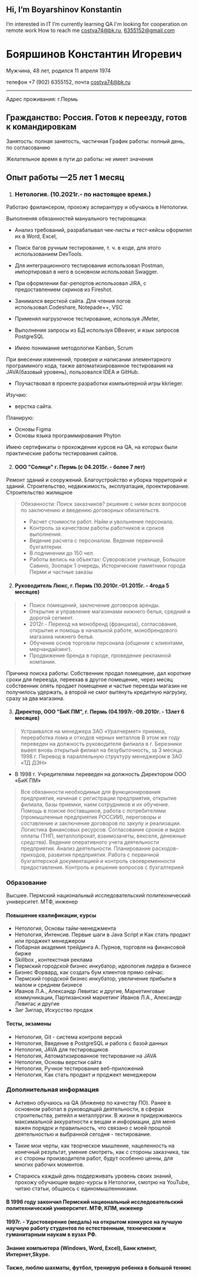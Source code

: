 ## Hi, I’m Boyarshinov Konstantin
I’m interested in IT
I’m currently learning QA
I'm looking for cooperation on remote work
How to reach me costya74@bk.ru, 6355152@gmail.com


# Бояршинов Константин Игоревич
Мужчина, 48 лет, родился 11 апреля 1974

телефон +7 (902) 6355152, 
почта costya74@bk.ru 

---
Адрес проживания: г.Пермь

Гражданство: Россия.
Готов к переезду, готов к командировкам
---

Занятость: полная занятость, частичная
График работы: полный день, по согласованию

Желательное время в пути до работы: не имеет значения

## Опыт работы —25 лет 1 месяц
1. ### Нетология.  (10.2021г.- по настоящее время.)

Работаю фрилансером, прохожу аспирантуру и обучаюсь в Нетологии.

Выполненяя обязанностей мануального тестировщика:
+ Анализ требований, разрабатывал чек-листы и тест-кейсы оформлял их в Word, Excel, 
+ Поиск багов ручным тестирование, т. ч. в коде, для этого использованием DevTools. 
+ Для интеграционного тестирования использовал Postman, импортировал в него в основном использовал Swagger.
+ При оформлении баг-репортов использовал JIRA, с предоставлением скринов из Fireshot. 
+ Занимался версткой сайта. Для чтения логов использовал.Codeshare, Notepade++, VSC

+ Применял нагрузочное  тестирование, используя JMeter, 

+ Выполнения запросы из БД используя DBeaver, и язык запросов PostgreSQL
+ Имею понимание методологии Kanban,  Scrum

При внесении изменений, проверке и написании элементарного программного кода, также автоматизированное тестирования на JAVA(базовый уровень),  пользовался IDEA и GitHub.

-  Поучаствовал в проекте разработки компьютерной игры kkrieger. 

Изучаю:
- верстка сайта. 

Планирую:
 - Основы Figma
- Основы языка программирования Phyton

Имею сертификаты о прохождении курсов на QA, на которых были практические работы тестирования сайтов.

2. ####  ООО "Солнце" г. Пермь (с 04.2015г. - более 7 лет)

Ремонт зданий и сооружений. Благоустройство и уборка территорий и зданий. Строительство, недвижимость, эксплуатация, проектирование.
Строительство жилищное
>Обязанности:
>Поиск заказчиков? ркшение с ними всех вопросов по заключению и введению договорных обязательств.
>- Расчет стоимости работ. Найм и увольнение персонала.
>- Kонтроль за качеством работы работников и сроков выполнения. 
>- Ведение расчета с персоналом. Ведение первичной бухгалтерии.
>- В подчинении до 150 чел.
>- Работы велись на объектах: Суворовское училище, Большое Cавино, Зоопарк 1 очередь, Исторические памятники города Перми и частные заказы


2. ####  Руководитель Люкс, г. Пермь (10.2010г.-01.2015г. - 4года 5 месяцев)

>- Поиск помещений, заключение договоров аренды. 
>- Открытие и управление магазинами нижнего белья, средний и дорогой сегмент.
>- 2012г.- Переход на монобренд (франшиза), согласование, открытие и помощь в начальной работе, монобрендового магазина нижнего белья.
>- Обучение основ торговли персонала (общение с клиентами, мерчандайзинг).
>- Продвижение бренда в городе, проведение рекламной компании.

Причина поиска работы: Собственник продал помещение, дал короткие сроки для переезда, переехав в другое помещение, через месяц собственник опять продает помещение и частые переезды магазин не получилось удержать, а второй не смог вытянуть кредитную нагрузку, сразу за два магазина.

3. ####   Директор, ООО "БиК ПМ", г. Пермь  (04.1997г.-09.2010г. - 13лет 6 месяцев)

>Устраивался на менеджера ЗАО «Уралчермет» приемка, переработка лома и отходов черных металлов 
В этом же году переведен на должность руководителя филиала в г. Березники вывел вновь открытый филиал на безубыточность, за 3 месяца.
1998 г. Перевод в параллельную структуру менеджером в  ЗАО «ТД ДЭН»
+ В 1998 г. Учредителями переведен на должность Директором ООО «БиК ПМ»
>Все обязанности необходимые для функционирования предприятия, начиная с регистрации предприятия, открытие филиала, базы приемки, наем сотрудников и их обучение.
Помощь в поиске поставщиков, работа с потребителями (промышленные предприятия РОССИИ), переговоры и составление и заключение договоров по закупу и реализации. Логистика финансовых ресурсов.
Согласование сроков и видов оплаты (ТНП, металлопрокат, взаимозачеты, векселя, денежные средства).
Ведение оперативного учета деятельности предприятия. 
Анализ деятельности.
Планирование расходов-приходов, развития предприятия.
Работа с первичной бухгалтерской документацией и контроль своевременности предоставления.
Контроль и решение вопросов с бухгалтерией


### Образование
Высшее. Пермский национальный исследовательский политехнический университет. МТФ, инженер

#### Повышение квалификации, курсы
+ Нетология, Основы тайм-менеджмента
+ Нетология, Интенсив. Первые шаги в Java Script и Как стать продакт или проджект менеджером
+ Побарная академия трейдинга А. Пурнов, торговля на финансовой бирже
+ Skillbox , контекстная реклама
+ Пермский городской бизнес инкубатор, идеология лидера в бизнесе 
+ Бизнес Форвард, как создать бум клиентов прямо сейчас. 
+ Пермский городской бизнес инкубатор, увеличение прибыли в малом и среднем бизнесе 
+ Иванов Л.А., Александр Левитас и другие, Маркетинговые коммуникации, Партизанский маркетинг Иванов Л.А., Александр Левитас и другие
+ Зиг Зиглар, Искусство продаж 

#### Тесты, экзамены
+ Нетология, Git - система контроля версий
+ Нетология, Введение в PostgreSQL и работа с базой данных
+ Нетология, JAVA для тестировщиков
+ Нетология, Автоматизированное тестирование на JAVA
+ Нетология, Основы верстки сайта
+ Нетология, Ручное тестирование веб-приложений
+ Нетология, Как стать продакт и проджект менеджером

### Дополнительная информация
+ Активно обучаюсь на QA (Инженер по качеству ПО). Ранее в основном работал в руководящей деятельности, в сферах строительства, ритейл и металлургии. 
 В жизни я придерживаюсь максимальной аккуратности к вещам и информации, для меня важен порядок и правильность, что связано с моей прошлой деятельностью и выбранной сегодня - тестирование. 

+ Такие мои черты, как творческое мышление, нацеленность на конечный результат, умение смотреть, как с стороны заказчика, так и с стороны производителя работ, будут особенно ценны, для многих рабочих моментов.  
+ Стараюсь каждый день поддерживать уровень своих знаний, прохожу обучающие видео-курсы в Нетологии, смотрю на YouTube, читаю статьи, общаюсь с единомышленниками. 

#### В 1996 году закончил Пермский национальный исследовательский политехнический университет. МТФ, КПМ, инженер
#### 1997г. - Удостоверение (медаль) на открытом конкурсе на лучшую научную работу студентов по естественным, техническим и гуманитарным наукам в вузах РФ.
#### Знание компьютера (Windows, Word, Excel), Банк клиент, Интернет,Skype.
#### Также, люблю шахматы, футбол, тренирую ребенка в большой теннис 
